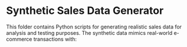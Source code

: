 # Synthetic Sales Data Generator

This folder contains Python scripts for generating realistic sales data for analysis and testing purposes. The synthetic data mimics real-world e-commerce transactions with:
